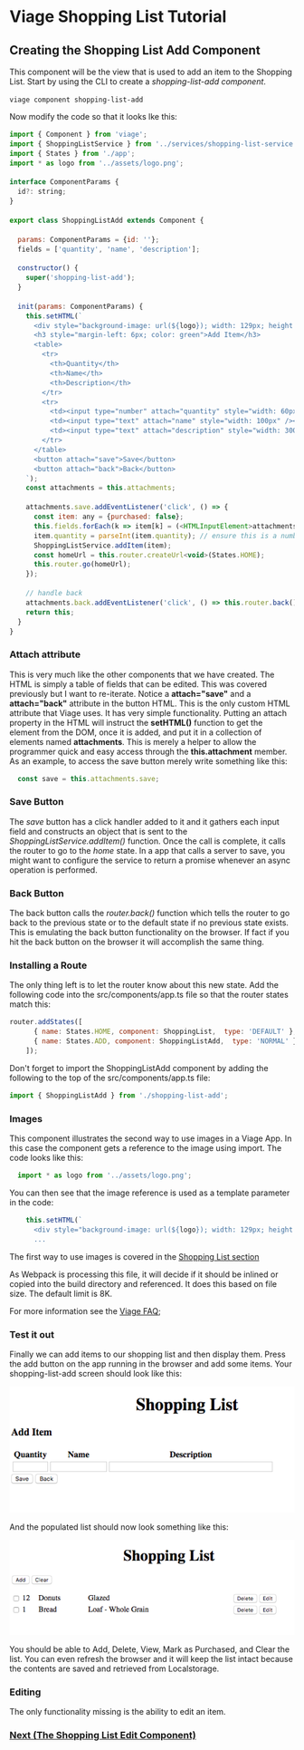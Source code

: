 # Viage Shopping List Tutorial

## Creating the Shopping List Add Component
This component will be the view that is used to add an item to the Shopping List. Start by using the CLI to create a *shopping-list-add component*.

``` viage component shopping-list-add ```


Now modify the code so that it looks lke this:

```Javascript
import { Component } from 'viage';
import { ShoppingListService } from '../services/shopping-list-service';
import { States } from './app';
import * as logo from '../assets/logo.png';

interface ComponentParams {
  id?: string;
}

export class ShoppingListAdd extends Component {

  params: ComponentParams = {id: ''};
  fields = ['quantity', 'name', 'description'];

  constructor() {
    super('shopping-list-add');
  }

  init(params: ComponentParams) {
    this.setHTML(`
      <div style="background-image: url(${logo}); width: 129px; height: 128px; margin-left: auto; margin-right: auto"></div>
      <h3 style="margin-left: 6px; color: green">Add Item</h3>
      <table>
        <tr>
          <th>Quantity</th>
          <th>Name</th>
          <th>Description</th>
        </tr>
        <tr>
          <td><input type="number" attach="quantity" style="width: 60px" /></td>
          <td><input type="text" attach="name" style="width: 100px" /></td>
          <td><input type="text" attach="description" style="width: 300px" /></td>
        </tr>
      </table>
      <button attach="save">Save</button>
      <button attach="back">Back</button>
    `);
    const attachments = this.attachments;

    attachments.save.addEventListener('click', () => {
      const item: any = {purchased: false};
      this.fields.forEach(k => item[k] = (<HTMLInputElement>attachments[k]).value);
      item.quantity = parseInt(item.quantity); // ensure this is a number
      ShoppingListService.addItem(item);
      const homeUrl = this.router.createUrl<void>(States.HOME);
      this.router.go(homeUrl);
    });

    // handle back
    attachments.back.addEventListener('click', () => this.router.back());
    return this;
  }
}
```
### Attach attribute
This is very much like the other components that we have created. The HTML is simply a table of fields that can be edited. This was covered previously but I want to re-iterate. Notice a **attach="save"** and a **attach="back"** attribute in the button HTML. This is the only custom HTML attribute that Viage uses. It has very simple functionality. Putting an attach property in the HTML will instruct the **setHTML()** function to get the element from the DOM, once it is added, and put it in a collection of elements named **attachments**. This is merely a helper to allow the programmer quick and easy access through the **this.attachment** member. As an example, to access the save button merely write something like this:
```Javascript
  const save = this.attachments.save;
```

### Save Button
The *save* button has a click handler added to it and it gathers each input field and constructs an object that is sent to the *ShoppingListService.addItem()* function. Once the call is complete, it calls the router to go to the *home* state. In a app that calls a server to save, you might want to configure the service to return a promise whenever an async operation is performed.

### Back Button
The back button calls the *router.back()* function which tells the router to go back to the previous state or to the default state if no previous state exists. This is emulating the back button functionality on the browser. If fact if you hit the back button on the browser it will accomplish the same thing.

### Installing a Route
The only thing left is to let the router know about this new state. Add the following code into the src/components/app.ts file so that the router states match this:

```Javascript
router.addStates([
      { name: States.HOME, component: ShoppingList,  type: 'DEFAULT' },
      { name: States.ADD, component: ShoppingListAdd,  type: 'NORMAL' },,
    ]);
```

Don't forget to import the ShoppingListAdd component by adding the following to the top of the src/components/app.ts file:

```Javascript
import { ShoppingListAdd } from './shopping-list-add';
```

### Images
This component illustrates the second way to use images in a Viage App. In this case the component gets a reference to the image using import. The code looks like this:
```Javascript
  import * as logo from '../assets/logo.png';
```
You can then see that the image reference is used as a template parameter in the code:
```Javascript
    this.setHTML(`
      <div style="background-image: url(${logo}); width: 129px; height: 128px; margin-left: auto; margin-right:
      ...
```
The first way to use images is covered in the [Shopping List section](shopping-list.md)

As Webpack is processing this file, it will decide if it should be inlined or copied into the build directory and referenced. It does this based on file size. The default limit is 8K.

For more information see the [Viage FAQ](https://github.com/schlotg/viage/blob/master/docs/faq.md);


### Test it out
Finally we can add items to our shopping list and then display them. Press the add button on the app running in the browser and add some items. Your shopping-list-add screen should look like this:

![img2](img2.png)

And the populated list should now look something like this:

![img3](img3.png)

You should be able to Add, Delete, View, Mark as Purchased, and Clear the list. You can even refresh the browser and it will keep the list intact because the contents are saved and retrieved from Localstorage.

### Editing
The only functionality missing is the ability to edit an item.

### [Next (The Shopping List Edit Component)](shopping-list-edit.md)
